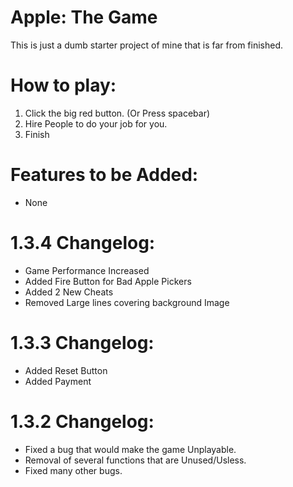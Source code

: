 # Apple: The Game
This is just a dumb starter project of mine that is far from finished.

# How to play:
1) Click the big red button. (Or Press spacebar)
2) Hire People to do your job for you.
3) Finish

# Features to be Added:
- None

# 1.3.4 Changelog:
- Game Performance Increased
- Added Fire Button for Bad Apple Pickers
- Added 2 New Cheats
- Removed Large lines covering background Image

# 1.3.3 Changelog:
- Added Reset Button
- Added Payment

# 1.3.2 Changelog:
- Fixed a bug that would make the game Unplayable.
- Removal of several functions that are Unused/Usless.
- Fixed many other bugs.

